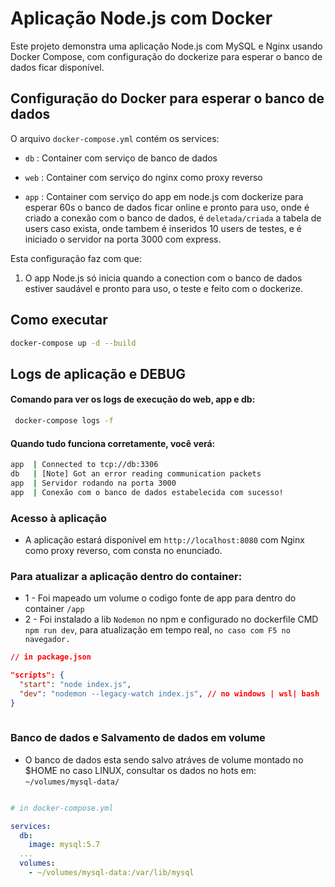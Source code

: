 # Aplicação Node.js com Docker

Este projeto demonstra uma aplicação Node.js com MySQL e Nginx usando Docker Compose, com configuração do dockerize para esperar o banco de dados ficar disponível.

## Configuração do Docker para esperar o banco de dados

O arquivo `docker-compose.yml` contém os services: 

   - `db`  : Container com serviço de banco de dados

   - `web` : Container com serviço do nginx como proxy reverso

   - `app` : Container com serviço do app em node.js com dockerize para esperar 60s o banco de dados ficar online e pronto para uso, onde é criado a conexão com o banco de dados, é `deletada/criada` a tabela de users caso exista, onde tambem é inseridos 10 users de testes, e é iniciado o servidor na porta 3000 com express.


Esta configuração faz com que:
1. O app Node.js só inicia quando a conection com o banco de dados estiver saudável e pronto para uso, o teste e feito com o dockerize.

## Como executar

```bash
docker-compose up -d --build
```
## Logs de aplicação e DEBUG

#### Comando para ver os logs de execução do web, app e db:
``` bash
 docker-compose logs -f
```

#### Quando tudo funciona corretamente, você verá:

``` bash
app  | Connected to tcp://db:3306 
db   | [Note] Got an error reading communication packets 
app  | Servidor rodando na porta 3000 
app  | Conexão com o banco de dados estabelecida com sucesso!
``` 

### Acesso à aplicação
- A aplicação estará disponível em `http://localhost:8080` com Nginx como proxy reverso, com consta no enunciado.

### Para atualizar a aplicação dentro do container:

- 1 - Foi mapeado um volume o codigo fonte de app para dentro do container `/app`
- 2 - Foi instalado a lib `Nodemon` no npm e configurado no dockerfile  CMD `npm run dev`, para atualização em tempo real, `no caso com F5 no navegador.`

``` json 
// in package.json

"scripts": {
  "start": "node index.js",
  "dev": "nodemon --legacy-watch index.js", // no windows | wsl| bash
}
  
```

### Banco de dados e Salvamento de dados em volume

 - O banco de dados esta sendo salvo atráves de volume montado no $HOME no caso LINUX, consultar os dados no hots em: `~/volumes/mysql-data/`

``` yaml

# in docker-compose.yml

services:
  db:
    image: mysql:5.7
  ...
  volumes: 
    - ~/volumes/mysql-data:/var/lib/mysql
```
